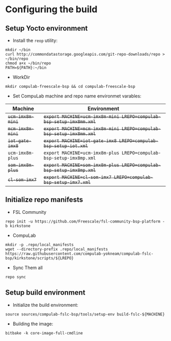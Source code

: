 # Configuring the build

## Setup Yocto environment

* Install the `reop` utility:
```
mkdir ~/bin
curl http://commondatastorage.googleapis.com/git-repo-downloads/repo > ~/bin/repo
chmod a+x ~/bin/repo
PATH=${PATH}:~/bin
```

* WorkDir
```
mkdir compulab-freescale-bsp && cd compulab-freescale-bsp
```
* Set CompuLab machine and repo name environmet varables:

Machine | Environment |
--- | --- |
~~`ucm-imx8m-mini`~~ | ~~`export MACHINE=ucm-imx8m-mini LREPO=compulab-bsp-setup-imx8mm.xml`~~
~~`mcm-imx8m-mini`~~ | ~~`export MACHINE=mcm-imx8m-mini LREPO=compulab-bsp-setup-imx8mm.xml`~~
~~`iot-gate-imx8`~~  | ~~`export MACHINE=iot-gate-imx8 LREPO=compulab-bsp-setup-iot.xml`~~
`ucm-imx8m-plus` | `export MACHINE=ucm-imx8m-plus LREPO=compulab-bsp-setup-imx8mp.xml`
~~`som-imx8m-plus`~~ | ~~`export MACHINE=som-imx8m-plus LREPO=compulab-bsp-setup-imx8mp.xml`~~
~~`cl-som-imx7`~~ | ~~`export MACHINE=cl-som-imx7 LREPO=compulab-bsp-setup-imx7.xml`~~

## Initialize repo manifests

* FSL Community
```
repo init -u https://github.com/Freescale/fsl-community-bsp-platform -b kirkstone
```

* CompuLab
```
mkdir -p .repo/local_manifests
wget --directory-prefix .repo/local_manifests https://raw.githubusercontent.com/compulab-yokneam/compulab-fslc-bsp/kirkstone/scripts/${LREPO}
```

* Sync Them all
```
repo sync
```

## Setup build environment

* Initialize the build environment:
```
source sources/compulab-fslc-bsp/tools/setup-env build-fslc-${MACHINE}
```
* Building the image:
```
bitbake -k core-image-full-cmdline
```
